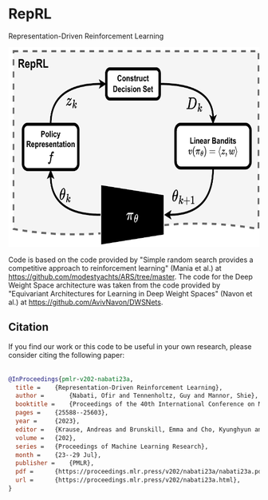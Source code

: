 # RepRL
Representation-Driven Reinforcement Learning 
<p align="center"> 
    <img src=./RepRL.pdf  height="400">
</p>

Code is based on the code provided by "Simple random search provides a competitive approach to reinforcement learning" (Mania et al.) at https://github.com/modestyachts/ARS/tree/master.
The code for the Deep Weight Space architecture was taken from the code provided by "Equivariant Architectures for Learning in Deep Weight Spaces" (Navon et al.) at https://github.com/AvivNavon/DWSNets. 


## Citation
If you find our work or this code to be useful in your own research, please consider citing the following paper:

```bib

@InProceedings{pmlr-v202-nabati23a,
  title = 	 {Representation-Driven Reinforcement Learning},
  author =       {Nabati, Ofir and Tennenholtz, Guy and Mannor, Shie},
  booktitle = 	 {Proceedings of the 40th International Conference on Machine Learning},
  pages = 	 {25588--25603},
  year = 	 {2023},
  editor = 	 {Krause, Andreas and Brunskill, Emma and Cho, Kyunghyun and Engelhardt, Barbara and Sabato, Sivan and Scarlett, Jonathan},
  volume = 	 {202},
  series = 	 {Proceedings of Machine Learning Research},
  month = 	 {23--29 Jul},
  publisher =    {PMLR},
  pdf = 	 {https://proceedings.mlr.press/v202/nabati23a/nabati23a.pdf},
  url = 	 {https://proceedings.mlr.press/v202/nabati23a.html},
}

```



